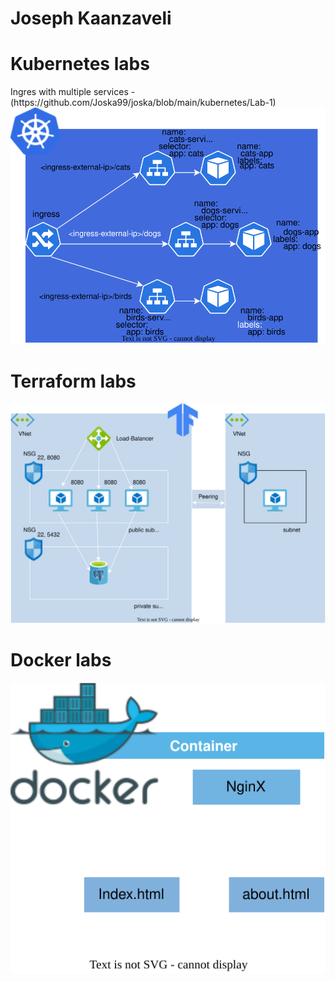 # Joseph Kaanzaveli
<p align="center">
  <h1>Kubernetes labs</h1>
  <a>Ingres with multiple services - (https://github.com/Joska99/joska/blob/main/kubernetes/Lab-1) </a>
  <img src="https://github.com/Joska99/joska/blob/main/kubernetes/Lab-1/diagram.drawio.svg">
  <h1>Terraform labs</h1>
  <img src="https://github.com/Joska99/joska/blob/main/terraform/tf-ex1/diagram.drawio.svg">
    <h1>Docker labs</h1>
  <img src="https://github.com/Joska99/joska/blob/main/docker/d-ex2/diagram.drawio.svg">
</p>